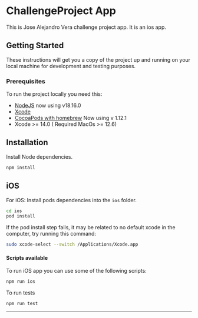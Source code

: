# ChallengeProject App

This is Jose Alejandro Vera challenge project app. It is an ios app.

## Getting Started

These instructions will get you a copy of the project up and running on your local machine for development and testing purposes.

### Prerequisites

To run the project locally you need this:

- [NodeJS](https://nodejs.org/en/) now using v18.16.0
- [Xcode](https://apps.apple.com/us/app/xcode/id497799835?mt=12)
- [CocoaPods with homebrew](https://formulae.brew.sh/formula/cocoapods) Now using v 1.12.1
- Xcode >= 14.0 ( Required MacOs >= 12.6)

## Installation

Install Node dependencies.

```bash
npm install
```

## iOS

For iOS: Install pods dependencies into the `ios` folder.

```bash
cd ios
pod install
```

If the pod install step fails, it may be related to no default xcode in the computer, try running this command:

```bash
sudo xcode-select --switch /Applications/Xcode.app
```

#### Scripts available

To run iOS app you can use some of the following scripts:

```bash
npm run ios
```

To run tests

```bash
npm run test
```

---
